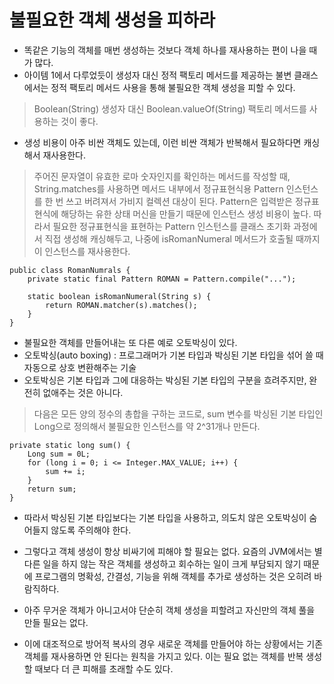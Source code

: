 # 불필요한 객체 생성을 피하라

* 똑같은 기능의 객체를 매번 생성하는 것보다 객체 하나를 재사용하는 편이 나을 때가 많다.
* 아이템 1에서 다루었듯이 생성자 대신 정적 팩토리 메서드를 제공하는 불변 클래스에서는 정적 팩토리 메서드 사용을 통해 불필요한 객체 생성을 피할 수 있다.
> Boolean(String) 생성자 대신 Boolean.valueOf(String) 팩토리 메서드를 사용하는 것이 좋다.

* 생성 비용이 아주 비싼 객체도 있는데, 이런 비싼 객체가 반복해서 필요하다면 캐싱해서 재사용한다.
> 주어진 문자열이 유효한 로마 숫자인지를 확인하는 메서드를 작성할 때, String.matches를 사용하면 메서드 내부에서 정규표현식용 Pattern 인스턴스를 한 번 쓰고 버려져서 가비지 컬렉션 대상이 된다. Pattern은 입력받은 정규표현식에 해당하는 유한 상태 머신을 만들기 때문에 인스턴스 생성 비용이 높다. 따라서 필요한 정규표현식을 표현하는 Pattern 인스턴스를 클래스 초기화 과정에서 직접 생성해 캐싱해두고, 나중에 isRomanNumeral 메서드가 호출될 때까지 이 인스턴스를 재사용한다.

```
public class RomanNumrals {
    private static final Pattern ROMAN = Pattern.compile("...");
    
    static boolean isRomanNumeral(String s) {
        return ROMAN.matcher(s).matches();
    }
}
```

* 불필요한 객체를 만들어내는 또 다른 예로 오토박싱이 있다.
* 오토박싱(auto boxing) : 프로그래머가 기본 타입과 박싱된 기본 타입을 섞어 쓸 때 자동으로 상호 변환해주는 기술
* 오토박싱은 기본 타입과 그에 대응하는 박싱된 기본 타입의 구분을 흐려주지만, 완전히 없애주는 것은 아니다.

> 다음은 모든 양의 정수의 총합을 구하는 코드로, sum 변수를 박싱된 기본 타입인 Long으로 정의해서 불필요한 인스턴스를 약 2^31개나 만든다.

```
private static long sum() {
    Long sum = 0L;
    for (long i = 0; i <= Integer.MAX_VALUE; i++) {
        sum += i;
    }
    return sum;
}
```

* 따라서 박싱된 기본 타입보다는 기본 타입을 사용하고, 의도치 않은 오토박싱이 숨어들지 않도록 주의해야 한다.

* 그렇다고 객체 생성이 항상 비싸기에 피해야 할 필요는 없다. 요즘의 JVM에서는 별다른 일을 하지 않는 작은 객체를 생성하고 회수하는 일이 크게 부담되지 않기 때문에 프로그램의 명확성, 간결성, 기능을 위해 객체를 추가로 생성하는 것은 오히려 바람직하다.
* 아주 무거운 객체가 아니고서야 단순히 객체 생성을 피할려고 자신만의 객체 풀을 만들 필요는 없다.
* 이에 대조적으로 방어적 복사의 경우 새로운 객체를 만들어야 하는 상황에서는 기존 객체를 재사용하면 안 된다는 원칙을 가지고 있다. 이는 필요 없는 객체를 반복 생성할 때보다 더 큰 피해를 초래할 수도 있다.